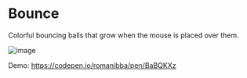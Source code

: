 # Bounce
Colorful bouncing balls that grow when the mouse is placed over them.

![image](https://user-images.githubusercontent.com/49182590/63402305-bc653600-c38f-11e9-9eba-b1ad2edfedc7.png)





Demo: https://codepen.io/romanibba/pen/BaBQKXz
